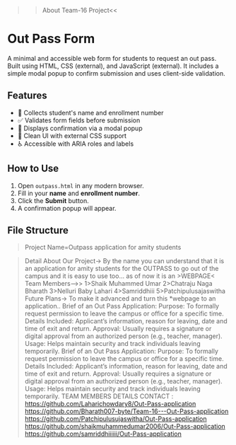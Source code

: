 >>About Team-16 Project<<
# Out Pass Form

A minimal and accessible web form for students to request an out pass. Built using HTML, CSS (external), and JavaScript (external). It includes a simple modal popup to confirm submission and uses client-side validation.

## Features

- 🧾 Collects student's name and enrollment number
- ✅ Validates form fields before submission
- 💬 Displays confirmation via a modal popup
- 🎨 Clean UI with external CSS support
- ♿️ Accessible with ARIA roles and labels

## How to Use

1. Open `outpass.html` in any modern browser.
2. Fill in your **name** and **enrollment number**.
3. Click the **Submit** button.
4. A confirmation popup will appear.

## File Structure

> Project Name=Outpass application for amity students

> Detail About Our Project-> 
                              By the name you can understand that it is an application for amity students for the OUTPASS to go out of the campus and it is easy to use too...
                              as of now it is an >WEBPAGE<
> Team Members-->>
                    1>Shaik Muhammed Umar
                    2>Chatraju Naga Bharath
                    3>Nelluri Baby Lahari
                    4>Samriddhiii
                    5>Patchipulusajaswitha
> Future Plans-> To make it advanced and turn this *webpage to an application..
 Brief of an Out Pass Application:
Purpose: To formally request permission to leave the campus or office for a specific time.
Details Included: Applicant’s information, reason for leaving, date and time of exit and return.
Approval: Usually requires a signature or digital approval from an authorized person (e.g., teacher, manager).
Usage: Helps maintain security and track individuals leaving temporarily.
 Brief of an Out Pass Application:
Purpose: To formally request permission to leave the campus or office for a specific time.
Details Included: Applicant’s information, reason for leaving, date and time of exit and return.
Approval: Usually requires a signature or digital approval from an authorized person (e.g., teacher, manager).
Usage: Helps maintain security and track individuals leaving temporarily.
> TEAM MEMBERS DETAILS CONTACT :
https://github.com/Laharichowdary8/Out-Pass-application
https://github.com/Bharath007-byte/Team-16---Out-Pass-application
 https://github.com/Patchipulusujaswitha/Out-Pass-application
 https://github.com/shaikmuhammedumar2006/Out-Pass-application
 https://github.com/samriddhiiiiii/Out-Pass-application
                           

